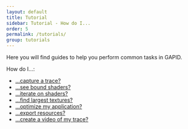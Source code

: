 ```yaml
---
layout: default
title: Tutorial
sidebar: Tutorial - How do I...
order: 5
permalink: /tutorials/
group: tutorials
---
```


Here you will find guides to help you perform common tasks in GAPID.

<div class="callouts" markdown="block">

How do I...:

  * [...capture a trace?](../tutorials/capturetrace)
  * [...see bound shaders?](../tutorials/seeboundshaders)
  * [...iterate on shaders?](../tutorials/iterateonshaders)
  * [...find largest textures?](../tutorials/findlargesttextures)
  * [...optimize my application?](../tutorials/optimize)
  * [...export resources?](../tutorials/export)
  * [...create a video of my trace?](../tutorials/createvideo)

